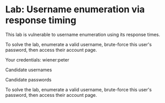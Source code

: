# Lab: Username enumeration via response timing

This lab is vulnerable to username enumeration using its response times. 

To solve the lab, enumerate a valid username, brute-force this user's password, then access their account page.


Your credentials: wiener:peter

Candidate usernames

Candidate passwords


To solve the lab, enumerate a valid username, brute-force this user's password, then access their account page.
